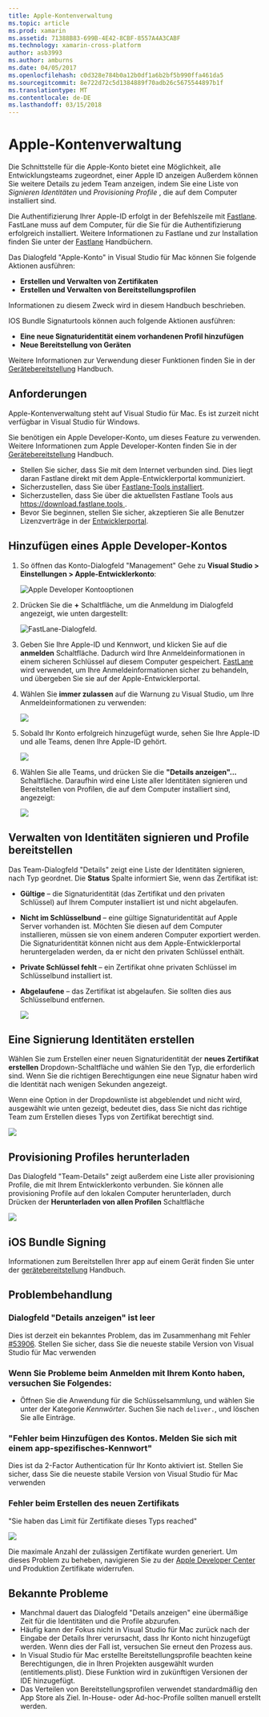 ```yaml
---
title: Apple-Kontenverwaltung
ms.topic: article
ms.prod: xamarin
ms.assetid: 71388B83-699B-4E42-8CBF-8557A4A3CABF
ms.technology: xamarin-cross-platform
author: asb3993
ms.author: amburns
ms.date: 04/05/2017
ms.openlocfilehash: c0d328e784b0a12b0df1a6b2bf5b990ffa461da5
ms.sourcegitcommit: 8e722d72c5d1384889f70adb26c5675544897b1f
ms.translationtype: MT
ms.contentlocale: de-DE
ms.lasthandoff: 03/15/2018
---
```

# <a name="apple-account-management"></a>Apple-Kontenverwaltung

Die Schnittstelle für die Apple-Konto bietet eine Möglichkeit, alle Entwicklungsteams zugeordnet, einer Apple ID anzeigen Außerdem können Sie weitere Details zu jedem Team anzeigen, indem Sie eine Liste von _Signieren Identitäten_ und _Provisioning Profile_ , die auf dem Computer installiert sind.

Die Authentifizierung Ihrer Apple-ID erfolgt in der Befehlszeile mit [Fastlane](https://fastlane.tools/). FastLane muss auf dem Computer, für die Sie für die Authentifizierung erfolgreich installiert. Weitere Informationen zu Fastlane und zur Installation finden Sie unter der [Fastlane](~/ios/deploy-test/provisioning/fastlane/index.md) Handbüchern.

Das Dialogfeld "Apple-Konto" in Visual Studio für Mac können Sie folgende Aktionen ausführen:

* **Erstellen und Verwalten von Zertifikaten** 
* **Erstellen und Verwalten von Bereitstellungsprofilen** 

Informationen zu diesem Zweck wird in diesem Handbuch beschrieben.

IOS Bundle Signaturtools können auch folgende Aktionen ausführen:

* **Eine neue Signaturidentität einem vorhandenen Profil hinzufügen** 
* **Neue Bereitstellung von Geräten** 

Weitere Informationen zur Verwendung dieser Funktionen finden Sie in der [Gerätebereitstellung](~/ios/get-started/installation/device-provisioning/index.md) Handbuch.
️
## <a name="requirements"></a>Anforderungen

Apple-Kontenverwaltung steht auf Visual Studio für Mac. Es ist zurzeit nicht verfügbar in Visual Studio für Windows.

Sie benötigen ein Apple Developer-Konto, um dieses Feature zu verwenden. Weitere Informationen zum Apple Developer-Konten finden Sie in der [Gerätebereitstellung](~/ios/get-started/installation/device-provisioning/index.md) Handbuch.

- Stellen Sie sicher, dass Sie mit dem Internet verbunden sind. Dies liegt daran Fastlane direkt mit dem Apple-Entwicklerportal kommuniziert.
- Sicherzustellen, dass Sie über [Fastlane-Tools installiert](~/ios/deploy-test/provisioning/fastlane/index.md#Installation).
- Sicherzustellen, dass Sie über die aktuellsten Fastlane Tools aus [ https://download.fastlane.tools ](https://download.fastlane.tools).
- Bevor Sie beginnen, stellen Sie sicher, akzeptieren Sie alle Benutzer Lizenzverträge in der [Entwicklerportal](https://developer.apple.com/account/).

## <a name="adding-an-apple-developer-account"></a>Hinzufügen eines Apple Developer-Kontos

1. So öffnen das Konto-Dialogfeld "Management" Gehe zu **Visual Studio > Einstellungen > Apple-Entwicklerkonto**:

    ![Apple Developer Kontooptionen](apple-account-management-images/image1.png)

2. Drücken Sie die **+** Schaltfläche, um die Anmeldung im Dialogfeld angezeigt, wie unten dargestellt: 

    ![FastLane-Dialogfeld.](apple-account-management-images/image2.png)

4. Geben Sie Ihre Apple-ID und Kennwort, und klicken Sie auf die **anmelden** Schaltfläche. Dadurch wird Ihre Anmeldeinformationen in einem sicheren Schlüssel auf diesem Computer gespeichert. [FastLane](~/ios/deploy-test/provisioning/fastlane/index.md) wird verwendet, um Ihre Anmeldeinformationen sicher zu behandeln, und übergeben Sie sie auf der Apple-Entwicklerportal.
 
5. Wählen Sie **immer zulassen** auf die Warnung zu Visual Studio, um Ihre Anmeldeinformationen zu verwenden:

    ![](apple-account-management-images/image4.png)

6. Sobald Ihr Konto erfolgreich hinzugefügt wurde, sehen Sie Ihre Apple-ID und alle Teams, denen Ihre Apple-ID gehört.

    ![](apple-account-management-images/image5.png)

7. Wählen Sie alle Teams, und drücken Sie die **"Details anzeigen"...** Schaltfläche. Daraufhin wird eine Liste aller Identitäten signieren und Bereitstellen von Profilen, die auf dem Computer installiert sind, angezeigt:

    ![](apple-account-management-images/image6.png)


<a name="managing" />


## <a name="managing-signing-identities-and-provisioning-profiles"></a>Verwalten von Identitäten signieren und Profile bereitstellen

Das Team-Dialogfeld "Details" zeigt eine Liste der Identitäten signieren, nach Typ geordnet. Die **Status** Spalte informiert Sie, wenn das Zertifikat ist: 

* **Gültige** – die Signaturidentität (das Zertifikat und den privaten Schlüssel) auf Ihrem Computer installiert ist und nicht abgelaufen.

* **Nicht im Schlüsselbund** – eine gültige Signaturidentität auf Apple Server vorhanden ist. Möchten Sie diesen auf dem Computer installieren, müssen sie von einem anderen Computer exportiert werden. Die Signaturidentität können nicht aus dem Apple-Entwicklerportal heruntergeladen werden, da er nicht den privaten Schlüssel enthält.

* **Private Schlüssel fehlt** – ein Zertifikat ohne privaten Schlüssel im Schlüsselbund installiert ist.

* **Abgelaufene** – das Zertifikat ist abgelaufen. Sie sollten dies aus Schlüsselbund entfernen.

  ![](apple-account-management-images/image7.png)

## <a name="create-a-signing-identities"></a>Eine Signierung Identitäten erstellen

Wählen Sie zum Erstellen einer neuen Signaturidentität der **neues Zertifikat erstellen** Dropdown-Schaltfläche und wählen Sie den Typ, die erforderlich sind. Wenn Sie die richtigen Berechtigungen eine neue Signatur haben wird die Identität nach wenigen Sekunden angezeigt.

Wenn eine Option in der Dropdownliste ist abgeblendet und nicht wird, ausgewählt wie unten gezeigt, bedeutet dies, dass Sie nicht das richtige Team zum Erstellen dieses Typs von Zertifikat berechtigt sind.

![](apple-account-management-images/image8.png)

## <a name="download-provisioning-profiles"></a>Provisioning Profiles herunterladen

Das Dialogfeld "Team-Details" zeigt außerdem eine Liste aller provisioning Profile, die mit Ihrem Entwicklerkonto verbunden. Sie können alle provisioning Profile auf den lokalen Computer herunterladen, durch Drücken der **Herunterladen von allen Profilen** Schaltfläche

![](apple-account-management-images/image9.png)

## <a name="ios-bundle-signing"></a>iOS Bundle Signing

Informationen zum Bereitstellen Ihrer app auf einem Gerät finden Sie unter der [gerätebereitstellung](~/ios/get-started/installation/device-provisioning/index.md) Handbuch.

## <a name="troubleshooting"></a>Problembehandlung

### <a name="view-details-dialog-is-empty"></a>Dialogfeld "Details anzeigen" ist leer

Dies ist derzeit ein bekanntes Problem, das im Zusammenhang mit Fehler [#53906](https://bugzilla.xamarin.com/show_bug.cgi?id=53906). Stellen Sie sicher, dass Sie die neueste stabile Version von Visual Studio für Mac verwenden

### <a name="if-you-are-experiencing-issues-logging-in-your-account-please-try-the-following"></a>Wenn Sie Probleme beim Anmelden mit Ihrem Konto haben, versuchen Sie Folgendes:

* Öffnen Sie die Anwendung für die Schlüsselsammlung, und wählen Sie unter der Kategorie *Kennwörter*. Suchen Sie nach `deliver.`, und löschen Sie alle Einträge.

### <a name="error-adding-account-please-sign-in-with-an-app-specific-password"></a>"Fehler beim Hinzufügen des Kontos. Melden Sie sich mit einem app-spezifisches-Kennwort"

Dies ist da 2-Factor Authentication für Ihr Konto aktiviert ist. Stellen Sie sicher, dass Sie die neueste stabile Version von Visual Studio für Mac verwenden

### <a name="failed-to-create-new-certificate"></a>Fehler beim Erstellen des neuen Zertifikats
"Sie haben das Limit für Zertifikate dieses Typs reached"

![](apple-account-management-images/image10.png)

Die maximale Anzahl der zulässigen Zertifikate wurden generiert. Um dieses Problem zu beheben, navigieren Sie zu der [Apple Developer Center](https://developer.apple.com/account/ios/certificate/distribution) und Produktion Zertifikate widerrufen.

## <a name="known-issues"></a>Bekannte Probleme

* Manchmal dauert das Dialogfeld "Details anzeigen" eine übermäßige Zeit für die Identitäten und die Profile abzurufen.
* Häufig kann der Fokus nicht in Visual Studio für Mac zurück nach der Eingabe der Details Ihrer verursacht, dass Ihr Konto nicht hinzugefügt werden. Wenn dies der Fall ist, versuchen Sie erneut den Prozess aus.
* In Visual Studio für Mac erstellte Bereitstellungsprofile beachten keine Berechtigungen, die in Ihren Projekten ausgewählt wurden (entitlements.plist). Diese Funktion wird in zukünftigen Versionen der IDE hinzugefügt.
* Das Verteilen von Bereitstellungsprofilen verwendet standardmäßig den App Store als Ziel. In-House- oder Ad-hoc-Profile sollten manuell erstellt werden.
